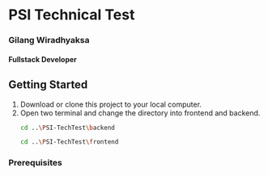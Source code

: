 # PSI Technical Test
### Gilang Wiradhyaksa
#### Fullstack Developer

<!-- GETTING STARTED -->
## Getting Started

1. Download or clone this project to your local computer.
2. Open two terminal and change the directory into frontend and backend.
   ```sh
   cd ..\PSI-TechTest\backend
   ```
   ```sh
   cd ..\PSI-TechTest\frontend
   ```

### Prerequisites